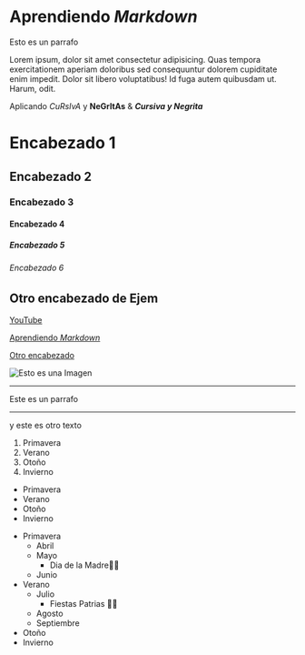 # Aprendiendo _Markdown_

Esto es un parrafo

Lorem ipsum, dolor sit amet consectetur adipisicing. Quas tempora exercitationem aperiam doloribus sed
consequuntur
dolorem cupiditate enim impedit. Dolor sit libero voluptatibus! Id fuga autem quibusdam ut. Harum, odit.

Aplicando _CuRsIvA_ y **NeGrItAs** & **_Cursiva y Negrita_**

# Encabezado 1

## Encabezado 2

### Encabezado 3

#### Encabezado 4

##### Encabezado 5

###### Encabezado 6

## Otro encabezado de Ejem

[YouTube](https://youtube.com/TheLeonaldo99)

[Aprendiendo _Markdown_](#aprendiendo-markdown)

[Otro encabezado](#otro-encabezado-de-ejem)

![Esto es una Imagen](https://jonmircha.com/img/blog/this-is-javascript.jpg)

---

Este es un parrafo

---

y este es otro texto

1. Primavera
2. Verano
3. Otoño
4. Invierno

- Primavera
- Verano
- Otoño
- Invierno

* Primavera
  - Abril
  - Mayo
    - Dia de la Madre🎇🎉
  - Junio
* Verano
  - Julio
    - Fiestas Patrias 🎊🎆
  - Agosto
  - Septiembre
* Otoño
* Invierno
